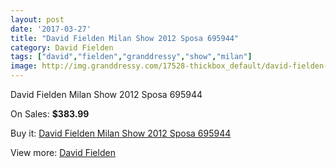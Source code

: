 ```yaml
---
layout: post
date: '2017-03-27'
title: "David Fielden Milan Show 2012 Sposa 695944"
category: David Fielden
tags: ["david","fielden","granddressy","show","milan"]
image: http://img.granddressy.com/17528-thickbox_default/david-fielden-milan-show-2012-sposa-695944.jpg
---
```

David Fielden Milan Show 2012 Sposa 695944

On Sales: **$383.99**
<a href="https://www.granddressy.com/en/david-fielden/16530-david-fielden-milan-show-2012-sposa-695944.html"><amp-img layout="responsive" width="600" height="600" src="//img.granddressy.com/17528-thickbox_default/david-fielden-milan-show-2012-sposa-695944.jpg" alt="David Fielden Milan Show 2012 Sposa 695944 0" /></a>

Buy it: [David Fielden Milan Show 2012 Sposa 695944](https://www.granddressy.com/en/david-fielden/16530-david-fielden-milan-show-2012-sposa-695944.html "David Fielden Milan Show 2012 Sposa 695944")

View more: [David Fielden](https://www.granddressy.com/en/41-david-fielden "David Fielden")